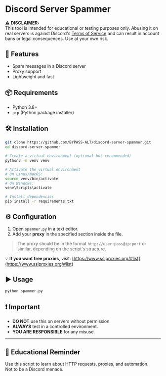 # Discord Server Spammer

⚠️ **DISCLAIMER:**  
This tool is intended for educational or testing purposes only. Abusing it on real servers is against Discord's [Terms of Service](https://discord.com/terms) and can result in account bans or legal consequences. Use at your own risk.

## 🚀 Features

- Spam messages in a Discord server
- Proxy support
- Lightweight and fast

## 📦 Requirements

- Python 3.8+
- `pip` (Python package installer)

## 🛠️ Installation

```bash
git clone https://github.com/BYPASS-ALT/discord-server-spammer.git
cd discord-server-spammer

# Create a virtual environment (optional but recommended)
python3 -m venv venv

# Activate the virtual environment
# On Linux/macOS:
source venv/bin/activate
# On Windows:
venv\Scripts\activate

# Install dependencies
pip install -r requirements.txt
```

## ⚙️ Configuration

1. Open `spammer.py` in a text editor.
2. Add your **proxy** in the specified section inside the file.

> The proxy should be in the format `http://user:pass@ip:port` or similar, depending on the script's structure.

💡 **If you want free proxies**, visit: [https://www.sslproxies.org/#list](https://www.sslproxies.org/#list)

## ▶️ Usage

```bash
python spammer.py
```

## ❗ Important

- **DO NOT** use this on servers without permission.
- **ALWAYS** test in a controlled environment.
- **YOU ARE RESPONSIBLE** for any misuse.

---

## 🧠 Educational Reminder

Use this script to learn about HTTP requests, proxies, and automation.  
Not to be a Discord menace.
